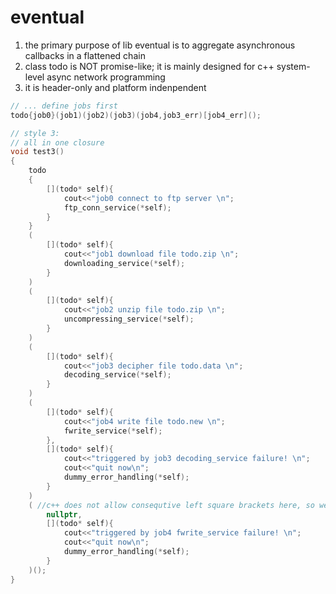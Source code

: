 # eventual

1. the primary purpose of lib eventual is to aggregate asynchronous callbacks in a flattened chain 
2. class todo is NOT promise-like; it is mainly designed for c++ system-level async network programming 
3. it is header-only and platform indenpendent

```cpp
// ... define jobs first
todo{job0}(job1)(job2)(job3)(job4,job3_err)[job4_err]();
```

```cpp
// style 3:
// all in one closure
void test3()
{
    todo
    {
        [](todo* self){ 
            cout<<"job0 connect to ftp server \n";
            ftp_conn_service(*self);
        }
    }
    (
        [](todo* self){
            cout<<"job1 download file todo.zip \n";
            downloading_service(*self);
        }
    )
    (
        [](todo* self){
            cout<<"job2 unzip file todo.zip \n";
            uncompressing_service(*self);
        }
    )
    (
        [](todo* self){
            cout<<"job3 decipher file todo.data \n";
            decoding_service(*self);
        }
    )
    (
        [](todo* self){
            cout<<"job4 write file todo.new \n";
            fwrite_service(*self);
        },
        [](todo* self){
            cout<<"triggered by job3 decoding_service failure! \n";
            cout<<"quit now\n";
            dummy_error_handling(*self);
        }
    )
    ( //c++ does not allow consequtive left square brackets here, so we have to use () with first arg set to nullptr
        nullptr, 
        [](todo* self){
            cout<<"triggered by job4 fwrite_service failure! \n";
            cout<<"quit now\n";
            dummy_error_handling(*self);
        }
    )();
}

```
